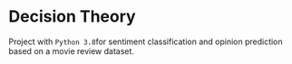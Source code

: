 # Decision Theory
Project with `Python 3.8`for sentiment classification and opinion prediction based on a movie review dataset.
